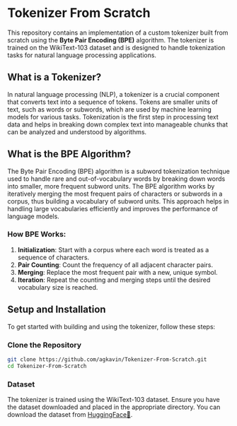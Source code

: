 # Tokenizer From Scratch

This repository contains an implementation of a custom tokenizer built from scratch using the **Byte Pair Encoding (BPE)** algorithm. The tokenizer is trained on the WikiText-103 dataset and is designed to handle tokenization tasks for natural language processing applications.

## What is a Tokenizer?

In natural language processing (NLP), a tokenizer is a crucial component that converts text into a sequence of tokens. Tokens are smaller units of text, such as words or subwords, which are used by machine learning models for various tasks. Tokenization is the first step in processing text data and helps in breaking down complex text into manageable chunks that can be analyzed and understood by algorithms.

## What is the BPE Algorithm?

The Byte Pair Encoding (BPE) algorithm is a subword tokenization technique used to handle rare and out-of-vocabulary words by breaking down words into smaller, more frequent subword units. The BPE algorithm works by iteratively merging the most frequent pairs of characters or subwords in a corpus, thus building a vocabulary of subword units. This approach helps in handling large vocabularies efficiently and improves the performance of language models.

### How BPE Works:

1. **Initialization**: Start with a corpus where each word is treated as a sequence of characters.
2. **Pair Counting**: Count the frequency of all adjacent character pairs.
3. **Merging**: Replace the most frequent pair with a new, unique symbol.
4. **Iteration**: Repeat the counting and merging steps until the desired vocabulary size is reached.

## Setup and Installation

To get started with building and using the tokenizer, follow these steps:

### Clone the Repository

```bash
git clone https://github.com/agkavin/Tokenizer-From-Scratch.git
cd Tokenizer-From-Scratch
```

### Dataset

The tokenizer is trained using the WikiText-103 dataset. Ensure you have the dataset downloaded and placed in the appropriate directory. You can download the dataset from [HuggingFace🤗](https://huggingface.co/datasets/Salesforce/wikitext).
